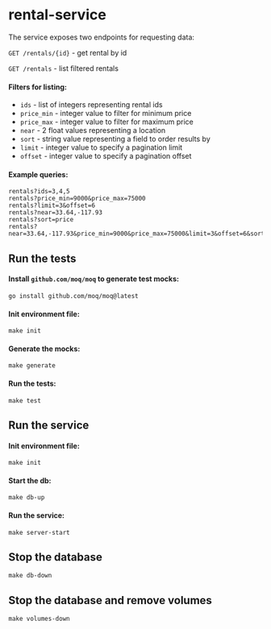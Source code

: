 # rental-service

The service exposes two endpoints for requesting data:

`GET /rentals/{id}` - get rental by id

`GET /rentals` - list filtered rentals

#### Filters for listing:

* `ids` - list of integers representing rental ids
* `price_min` - integer value to filter for minimum price
* `price_max` - integer value to filter for maximum price
* `near` - 2 float values representing a location
* `sort` - string value representing a field to order results by
* `limit` - integer value to specify a pagination limit
* `offset` - integer value to specify a pagination offset

#### Example queries:
    rentals?ids=3,4,5
    rentals?price_min=9000&price_max=75000
    rentals?limit=3&offset=6
    rentals?near=33.64,-117.93
    rentals?sort=price
    rentals?near=33.64,-117.93&price_min=9000&price_max=75000&limit=3&offset=6&sort=price

## Run the tests

#### Install `github.com/moq/moq` to generate test mocks:

    go install github.com/moq/moq@latest

#### Init environment file:

    make init

#### Generate the mocks:

    make generate

#### Run the tests:

    make test

## Run the service

#### Init environment file:

    make init

#### Start the db:

    make db-up

#### Run the service:

    make server-start

## Stop the database

    make db-down

## Stop the database and remove volumes

    make volumes-down